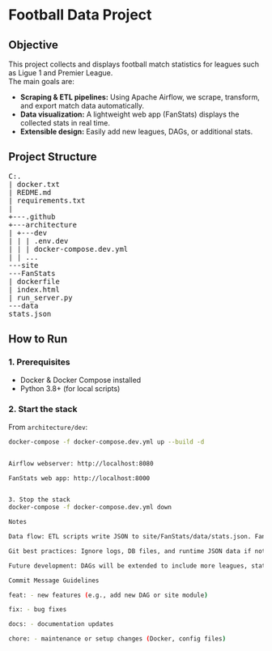 # Football Data Project

## Objective

This project collects and displays football match statistics for leagues such as Ligue 1 and Premier League.  
The main goals are:

- **Scraping & ETL pipelines:** Using Apache Airflow, we scrape, transform, and export match data automatically.
- **Data visualization:** A lightweight web app (FanStats) displays the collected stats in real time.
- **Extensible design:** Easily add new leagues, DAGs, or additional stats.


## Project Structure
<pre>
C:.
| docker.txt
| REDME.md
| requirements.txt
|
+---.github
+---architecture
| +---dev
| | | .env.dev
| | | docker-compose.dev.yml
| | ...
---site
---FanStats
| dockerfile
| index.html
| run_server.py
---data
stats.json
</pre>


## How to Run

### 1. Prerequisites
- Docker & Docker Compose installed
- Python 3.8+ (for local scripts)

### 2. Start the stack
From `architecture/dev`:

```bash
docker-compose -f docker-compose.dev.yml up --build -d


Airflow webserver: http://localhost:8080

FanStats web app: http://localhost:8000


3. Stop the stack
docker-compose -f docker-compose.dev.yml down

Notes

Data flow: ETL scripts write JSON to site/FanStats/data/stats.json. FanStats reads this file in real time.

Git best practices: Ignore logs, DB files, and runtime JSON data if not needed.

Future development: DAGs will be extended to include more leagues, stats, and automatic updates.

Commit Message Guidelines

feat: - new features (e.g., add new DAG or site module)

fix: - bug fixes

docs: - documentation updates

chore: - maintenance or setup changes (Docker, config files)
